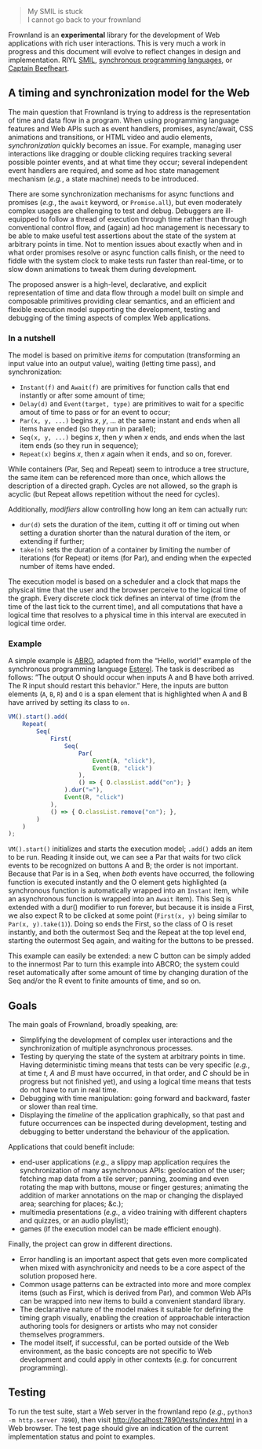 > My SMIL is stuck  
> I cannot go back to your frownland

Frownland is an **experimental** library for the development of Web applications with rich user
interactions. This is very much a work in progress and this document will evolve to reflect changes in
design and implementation. RIYL [SMIL](https://www.w3.org/AudioVideo/), [synchronous programming
languages](https://en.wikipedia.org/wiki/Synchronous_programming_language), or [Captain
Beefheart](https://www.youtube.com/watch?v=-FhhB9teHqU).

## A timing and synchronization model for the Web

The main question that Frownland is trying to address is the representation of time and data flow in a
program. When using programming language features and Web APIs such as event handlers, promises,
async/await, CSS animations and transitions, or HTML video and audio elements, _synchronization_ quickly
becomes an issue. For example, managing user interactions like dragging or double clicking requires
tracking several possible pointer events, and at what time they occur; several independent event handlers
are required, and some ad hoc state management mechanism (_e.g._, a state machine) needs to be introduced.

There are some synchronization mechanisms for async functions and promises (_e.g._, the `await` keyword,
or `Promise.all`), but even moderately complex usages are challenging to test and debug. Debuggers are
ill-equipped to follow a thread of execution through time rather than through conventional control flow,
and (again) ad hoc management is necessary to be able to make useful test assertions about the state of
the system at arbitrary points in time. Not to mention issues about exactly when and in what order
promises resolve or async function calls finish, or the need to fiddle with the system clock to make tests
run faster than real-time, or to slow down animations to tweak them during development.

The proposed answer is a high-level, declarative, and explicit representation of time and data flow
through a model built on simple and composable primitives providing clear semantics, and an efficient and
flexible execution model supporting the development, testing and debugging of the timing aspects of
complex Web applications.

### In a nutshell

The model is based on primitive _items_ for computation (transforming an input value into an output value),
waiting (letting time pass), and synchronization:

* `Instant(f)` and `Await(f)` are primitives for function calls that end instantly or after some amount of
time;
* `Delay(d)` and `Event(target, type)` are primitives to wait for a specific amout of time to pass or for
an event to occur;
* `Par(x, y, ...)` begins _x_, _y_, ... at the same instant and ends when all items have ended (so they run
in parallel);
* `Seq(x, y, ...)` begins _x_, then _y_ when _x_ ends, and ends when the last item ends (so they run in
sequence);
* `Repeat(x)` begins _x_, then _x_ again when it ends, and so on, forever.

While containers (Par, Seq and Repeat) seem to introduce a tree structure, the same item can be referenced
more than once, which allows the description of a directed graph. Cycles are not allowed, so the graph is
acyclic (but Repeat allows repetition without the need for cycles).

Additionally, *modifiers* allow controlling how long an item can actually run:

* `dur(d)` sets the duration of the item, cutting it off or timing out when setting a duration shorter than
the natural duration of the item, or extending if further;
* `take(n)` sets the duration of a container by limiting the number of iterations (for Repeat) or items
(for Par), and ending when the expected number of items have ended.

The execution model is based on a scheduler and a clock that maps the physical time that the user and the
browser perceive to the logical time of the graph. Every discrete clock tick defines an interval of time
(from the time of the last tick to the current time), and all computations that have a logical time that
resolves to a physical time in this interval are executed in logical time order.

### Example

A simple example is [ABRO](http://www1.cs.columbia.edu/~sedwards/classes/2002/w4995-02/esterel.pdf),
adapted from the “Hello, world!” example of the synchronous programming language
[Esterel](https://en.wikipedia.org/wiki/Esterel). The task is described as follows: ”The output O should
occur when inputs A and B have both arrived. The R input should restart this behavior.” Here, the inputs
are button elements (`A`, `B`, `R`) and `O` is a span element that is highlighted when A and B have arrived
by setting its class to `on`.

```javascript
VM().start().add(
    Repeat(
        Seq(
            First(
                Seq(
                    Par(
                        Event(A, "click"),
                        Event(B, "click")
                    ),
                    () => { O.classList.add("on"); }
                ).dur("∞"),
                Event(R, "click")
            ),
            () => { O.classList.remove("on"); },
        )
    )
);
```

`VM().start()` initializes and starts the execution model; `.add()` adds an item to be run. Reading it
inside out, we can see a Par that waits for two click events to be recognized on buttons A and B; the order
is not important. Because that Par is in a Seq, when _both_ events have occurred, the following function is
executed instantly and the O element gets highlighted (a synchronous function is automatically wrapped into
an `Instant` item, while an asynchronous function is wrapped into an `Await` item). This Seq is extended
with a dur() modifier to run forever, but because it is inside a First, we also expect R to be clicked at
some point (`First(x, y)` being similar to `Par(x, y).take(1)`). Doing so ends the First, so the class of
O is reset instantly, and both the outermost Seq and the Repeat at the top level end, starting the
outermost Seq again, and waiting for the buttons to be pressed.

This example can easily be extended: a new C button can be simply added to the innermost Par to turn this
example into ABCRO; the system could reset automatically after some amount of time by changing duration of
the Seq and/or the R event to finite amounts of time, and so on.

## Goals

The main goals of Frownland, broadly speaking, are:

* Simplifying the development of complex user interactions and the synchronization of multiple asynchronous
processes.
* Testing by querying the state of the system at arbitrary points in time. Having deterministic timing
means that tests can be very specific (_e.g._, at time _t_, _A_ and _B_ must have occurred, in that order,
 and _C_ should be in progress but not finished yet), and using a logical time means that tests do not have
 to run in real time.
* Debugging with time manipulation: going forward and backward, faster or slower than real time.
* Displaying the _timeline_ of the application graphically, so that past and future occurrences can be
inspected during development, testing and debugging to better understand the behaviour of the application.

Applications that could benefit include:

* end-user applications (_e.g._, a slippy map application requires the synchronization of many
asynchronous APIs: geolocation of the user; fetching map data from a tile server; panning, zooming and
even rotating the map with buttons, mouse or finger gestures; animating the addition of marker annotations
on the map or changing the displayed area; searching for places; &c.);
* multimedia presentations (_e.g._, a video training with different chapters and quizzes, or an audio
playlist);
* games (if the execution model can be made efficient enough).

Finally, the project can grow in different directions.

* Error handling is an important aspect that gets even more complicated when mixed with asynchronicity and
needs to be a core aspect of the solution proposed here.
* Common usage patterns can be extracted into more and more complex items (such as First, which is derived
from Par), and common Web APIs can be wrapped into new items to build a convenient standard library.
* The declarative nature of the model makes it suitable for defining the timing graph visually, enabling
the creation of approachable interaction authoring tools for designers or artists who may not consider
themselves programmers.
* The model itself, if successful, can be ported outside of the Web environment, as the basic concepts are
not specific to Web development and could apply in other contexts (_e.g._ for concurrent programming).

## Testing

To run the test suite, start a Web server in the frownland repo (_e.g._, `python3 -m http.server 7890`),
then visit [http://localhost:7890/tests/index.html](http://localhost:7890/tests/index.html) in a Web
browser. The test page should give an indication of the current implementation status and point to
examples.
